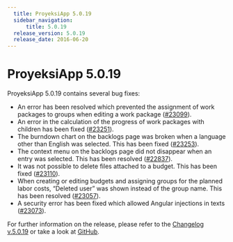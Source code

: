 ```yaml
---
  title: ProyeksiApp 5.0.19
  sidebar_navigation:
      title: 5.0.19
  release_version: 5.0.19
  release_date: 2016-06-20
---
```



# ProyeksiApp 5.0.19

ProyeksiApp 5.0.19 contains several bug fixes:

  - An error has been resolved which prevented the assignment of work
    packages to groups when editing a work package
    ([\#23099](https://community.openproject.com/work_packages/23099/activity)).
  - An error in the calculation of the progress of work packages with
    children has been fixed
    ([\#23251](https://community.openproject.com/work_packages/23251/activity)).
  - The burndown chart on the backlogs page was broken when a language
    other than English was selected. This has been fixed
    ([\#23253](https://community.openproject.com/work_packages/23253/activity)).
  - The context menu on the backlogs page did not disappear when an
    entry was selected. This has been resolved
    ([\#22837](https://community.openproject.com/work_packages/22837/activity)).
  - It was not possible to delete files attached to a budget. This has
    been fixed
    ([\#23110](https://community.openproject.com/work_packages/23110/activity)).
  - When creating or editing budgets and assigning groups for the
    planned labor costs, “Deleted user” was shown instead of the group
    name. This has been resolved
    ([\#23057](https://community.openproject.com/work_packages/23057/activity)).
  - A security error has been fixed which allowed Angular injections in
    texts
    ([\#23073](https://community.openproject.com/work_packages/23073/activity)).

For further information on the release, please refer to the [Changelog
v.5.0.19](https://community.openproject.com/versions/810) or take a look
at [GitHub](https://github.com/opf/openproject/tree/v5.0.19).


